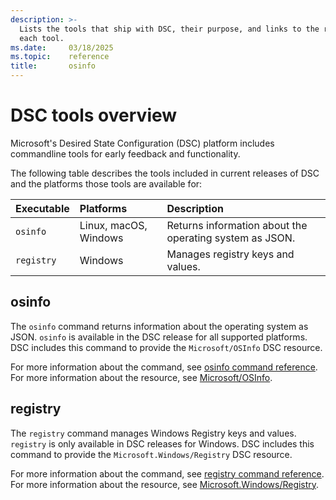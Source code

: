 ```yaml
---
description: >-
  Lists the tools that ship with DSC, their purpose, and links to the reference documentation for
  each tool.
ms.date:     03/18/2025
ms.topic:    reference
title:       osinfo
---
```


# DSC tools overview

Microsoft's Desired State Configuration (DSC) platform includes commandline tools for early
feedback and functionality.

The following table describes the tools included in current releases of DSC and the platforms those
tools are available for:

| Executable | Platforms             | Description                                             |
|:-----------|:----------------------|:--------------------------------------------------------|
| `osinfo`   | Linux, macOS, Windows | Returns information about the operating system as JSON. |
| `registry` | Windows               | Manages registry keys and values.                       |

## osinfo

The `osinfo` command returns information about the operating system as JSON. `osinfo` is
available in the DSC release for all supported platforms. DSC includes this command to provide the
`Microsoft/OSInfo` DSC resource.

For more information about the command, see [osinfo command reference](./osinfo.md). For more
information about the resource, see [Microsoft/OSInfo](../resources/microsoft/osinfo/index.md).

## registry

The `registry` command manages Windows Registry keys and values. `registry` is only available in
DSC releases for Windows. DSC includes this command to provide the `Microsoft.Windows/Registry` DSC
resource.

For more information about the command, see [registry command reference](./registry/index.md). For
more information about the resource, see [Microsoft.Windows/Registry](../resources/microsoft/windows/registry/index.md).

<!-- Link reference definitions -->

